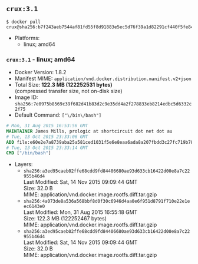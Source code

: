 ## `crux:3.1`

```console
$ docker pull crux@sha256:b7f243aeb7544af81fd55f8d91883e5ec5d76f39a1d82291cf440f5fe84fc2bf
```

-	Platforms:
	-	linux; amd64

### `crux:3.1` - linux; amd64

-	Docker Version: 1.8.2
-	Manifest MIME: `application/vnd.docker.distribution.manifest.v2+json`
-	Total Size: **122.3 MB (122252531 bytes)**  
	(compressed transfer size, not on-disk size)
-	Image ID: `sha256:7e0975b8569c39f682d41b83d2c9e35dd4a2f278833eb8214edbc5d6332c2f75`
-	Default Command: `["\/bin\/bash"]`

```dockerfile
# Mon, 31 Aug 2015 16:53:56 GMT
MAINTAINER James Mills, prologic at shortcircuit dot net dot au
# Tue, 13 Oct 2015 23:33:06 GMT
ADD file:e60e2e7a8739aba25a581ced1031f5e6e8eaa6ada8a207fbdd3c27fc719b7840 in /
# Tue, 13 Oct 2015 23:33:14 GMT
CMD ["/bin/bash"]
```

-	Layers:
	-	`sha256:a3ed95caeb02ffe68cdd9fd84406680ae93d633cb16422d00e8a7c22955b46d4`  
		Last Modified: Sat, 14 Nov 2015 09:09:44 GMT  
		Size: 32.0 B  
		MIME: application/vnd.docker.image.rootfs.diff.tar.gzip
	-	`sha256:4a073de8a536a568bbf8d0f30c6946d4aa0e6f951d8791f710e22e1eec6143e0`  
		Last Modified: Mon, 31 Aug 2015 16:55:18 GMT  
		Size: 122.3 MB (122252467 bytes)  
		MIME: application/vnd.docker.image.rootfs.diff.tar.gzip
	-	`sha256:a3ed95caeb02ffe68cdd9fd84406680ae93d633cb16422d00e8a7c22955b46d4`  
		Last Modified: Sat, 14 Nov 2015 09:09:44 GMT  
		Size: 32.0 B  
		MIME: application/vnd.docker.image.rootfs.diff.tar.gzip
